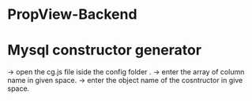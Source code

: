 # PropView-Backend


# Mysql constructor generator 

-> open the cg.js file iside the config folder .
-> enter the array of column name in given space.
-> enter the object name of the cosntructor in give space.
